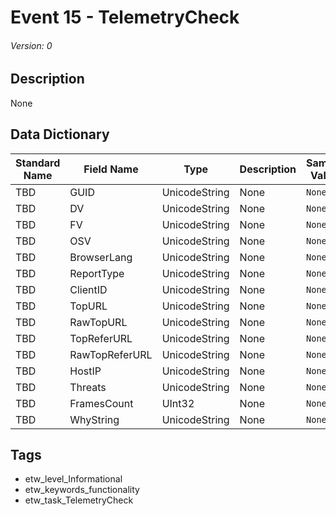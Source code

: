 # Event 15 - TelemetryCheck
###### Version: 0

## Description
None

## Data Dictionary
|Standard Name|Field Name|Type|Description|Sample Value|
|---|---|---|---|---|
|TBD|GUID|UnicodeString|None|`None`|
|TBD|DV|UnicodeString|None|`None`|
|TBD|FV|UnicodeString|None|`None`|
|TBD|OSV|UnicodeString|None|`None`|
|TBD|BrowserLang|UnicodeString|None|`None`|
|TBD|ReportType|UnicodeString|None|`None`|
|TBD|ClientID|UnicodeString|None|`None`|
|TBD|TopURL|UnicodeString|None|`None`|
|TBD|RawTopURL|UnicodeString|None|`None`|
|TBD|TopReferURL|UnicodeString|None|`None`|
|TBD|RawTopReferURL|UnicodeString|None|`None`|
|TBD|HostIP|UnicodeString|None|`None`|
|TBD|Threats|UnicodeString|None|`None`|
|TBD|FramesCount|UInt32|None|`None`|
|TBD|WhyString|UnicodeString|None|`None`|

## Tags
* etw_level_Informational
* etw_keywords_functionality
* etw_task_TelemetryCheck